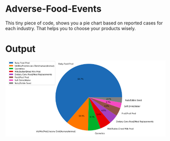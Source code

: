 # Adverse-Food-Events
This tiny piece of code, shows you a pie chart based on reported cases for each industry. That helps you to choose your products wisely.

# Output
![Pie chart](https://github.com/gha7all/Images/blob/master/Screenshot%20from%202021-02-12%2014-02-13.png)
